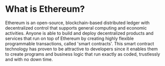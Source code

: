 # What is Ethereum?

Ethereum is an open-source, blockchain-based distributed ledger with decentralized control that supports general computing and economic activities. Anyone is able to build and deploy decentralized products and services that run on top of Ethereum by creating highly flexible programmable transactions, called 'smart contracts'. This smart contract technology has proven to be attractive to developers since it enables them to create programs and business logic that run exactly as coded, trustlessly and with no down time.


